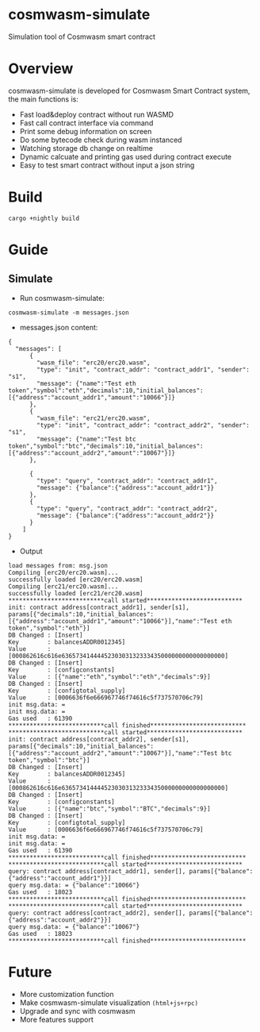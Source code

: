 # cosmwasm-simulate
Simulation tool of Cosmwasm smart contract

# Overview
cosmwasm-simulate is developed for Cosmwasm Smart Contract system, the main functions is:
* Fast load&deploy contract without run WASMD
* Fast call contract interface via command
* Print some debug information on screen
* Do some bytecode check during wasm instanced
* Watching storage db change on realtime
* Dynamic calcuate and printing gas used during contract execute 
* Easy to test smart contract without input a json string
# Build
```
cargo +nightly build
```
# Guide
## Simulate
* Run cosmwasm-simulate:
```
cosmwasm-simulate -m messages.json
```
* messages.json content:
```
{
  "messages": [
      {
        "wasm_file": "erc20/erc20.wasm",
        "type": "init", "contract_addr": "contract_addr1", "sender": "s1",
        "message": {"name":"Test eth token","symbol":"eth","decimals":10,"initial_balances":[{"address":"account_addr1","amount":"10066"}]}
      },
      {
        "wasm_file": "erc21/erc20.wasm",
        "type": "init", "contract_addr": "contract_addr2", "sender": "s1",
        "message": {"name":"Test btc token","symbol":"btc","decimals":10,"initial_balances":[{"address":"account_addr2","amount":"10067"}]}
      },
  
      {
        "type": "query", "contract_addr": "contract_addr1",
        "message": {"balance":{"address":"account_addr1"}}
      },
      {
        "type": "query", "contract_addr": "contract_addr2",
        "message": {"balance":{"address":"account_addr2"}}
      }
    ]
}
```

* Output   
```
load messages from: msg.json
Compiling [erc20/erc20.wasm]...
successfully loaded [erc20/erc20.wasm]
Compiling [erc21/erc20.wasm]...
successfully loaded [erc21/erc20.wasm]
***************************call started***************************
init: contract address[contract_addr1], sender[s1], params[{"decimals":10,"initial_balances":[{"address":"account_addr1","amount":"10066"}],"name":"Test eth token","symbol":"eth"}]
DB Changed : [Insert]
Key        : balancesADDR0012345]
Value      : [000862616c616e6365734144445230303132333435000000000000000000]
DB Changed : [Insert]
Key        : [configconstants]
Value      : [{"name":"eth","symbol":"eth","decimals":9}]
DB Changed : [Insert]
Key        : [configtotal_supply]
Value      : [0006636f6e666967746f74616c5f737570706c79]
init msg.data: =
init msg.data: = 
Gas used   : 61390
***************************call finished***************************
***************************call started***************************
init: contract address[contract_addr2], sender[s1], params[{"decimals":10,"initial_balances":[{"address":"account_addr2","amount":"10067"}],"name":"Test btc token","symbol":"btc"}]
DB Changed : [Insert]
Key        : balancesADDR0012345]
Value      : [000862616c616e6365734144445230303132333435000000000000000000]
DB Changed : [Insert]
Key        : [configconstants]
Value      : [{"name":"btc","symbol":"BTC","decimals":9}]
DB Changed : [Insert]
Key        : [configtotal_supply]
Value      : [0006636f6e666967746f74616c5f737570706c79]
init msg.data: =
init msg.data: = 
Gas used   : 61390
***************************call finished***************************
***************************call started***************************
query: contract address[contract_addr1], sender[], params[{"balance":{"address":"account_addr1"}}]
query msg.data: = {"balance":"10066"}
Gas used   : 18023
***************************call finished***************************
***************************call started***************************
query: contract address[contract_addr2], sender[], params[{"balance":{"address":"account_addr2"}}]
query msg.data: = {"balance":"10067"}
Gas used   : 18023
***************************call finished***************************
```

# Future
* More customization function
* Make cosmwasm-simulate visualization `(html+js+rpc)`
* Upgrade and sync with cosmwasm
* More features support

